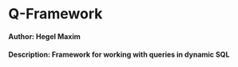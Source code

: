 # Q-Framework

#### Author:		   Hegel Maxim
#### Description: Framework for working with queries in dynamic SQL
